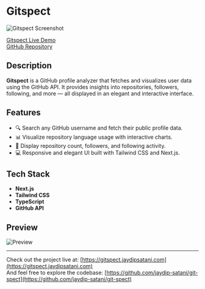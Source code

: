 # Gitspect

![Gitspect Screenshot](https://i.ibb.co/XZp64ySr/git-spect-image.png)

[Gitspect Live Demo](https://gitspect.jaydipsatani.com/)  
[GitHub Repository](https://github.com/jaydip-satani/git-spect)

## Description

**Gitspect** is a GitHub profile analyzer that fetches and visualizes user data using the GitHub API. It provides insights into repositories, followers, following, and more — all displayed in an elegant and interactive interface.

## Features

- 🔍 Search any GitHub username and fetch their public profile data.
- 📊 Visualize repository language usage with interactive charts.
- 👥 Display repository count, followers, and following activity.
- 💻 Responsive and elegant UI built with Tailwind CSS and Next.js.

## Tech Stack

- **Next.js**
- **Tailwind CSS**
- **TypeScript**
- **GitHub API**

## Preview

![Preview](https://i.ibb.co/XZp64ySr/git-spect-image.png)

---

Check out the project live at: [https://gitspect.jaydipsatani.com](https://gitspect.jaydipsatani.com)  
And feel free to explore the codebase: [https://github.com/jaydip-satani/git-spect](https://github.com/jaydip-satani/git-spect)
